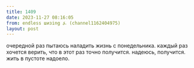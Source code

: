 ```yaml
---
title: 1409
date: 2023-11-27 08:16:05
from: endless шизing ⍼ (channel1162404975)
layout: post
---
```


очередной раз пытаюсь наладить жизнь с понедельника. каждый раз хочется верить, что в этот раз точно получится.
надеюсь, получится. жить в пустоте надоело.
